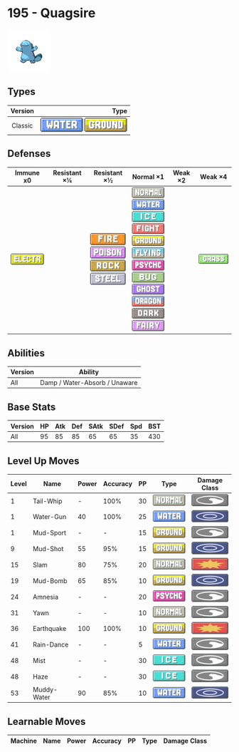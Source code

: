 # 195 - Quagsire

![quagsire](../img/pokemon/195.png)

## Types

| Version | Type                                                                |
| :-----: | ------------------------------------------------------------------: |
| Classic | ![water](../img/types/water.png) ![ground](../img/types/ground.png) |

## Defenses

| Immune x0                              | Resistant ×¼ | Resistant ×½                                                                                                                                  | Normal ×1                                                                                                                                                                                                                                                                                                                                                                                                                                                       | Weak ×2 | Weak ×4                          |
| -------------------------------------- | ------------ | --------------------------------------------------------------------------------------------------------------------------------------------- | --------------------------------------------------------------------------------------------------------------------------------------------------------------------------------------------------------------------------------------------------------------------------------------------------------------------------------------------------------------------------------------------------------------------------------------------------------------- | ------- | -------------------------------- |
| ![electric](../img/types/electric.png) |              | ![fire](../img/types/fire.png)<br/>![poison](../img/types/poison.png)<br/>![rock](../img/types/rock.png)<br/>![steel](../img/types/steel.png) | ![normal](../img/types/normal.png)<br/>![water](../img/types/water.png)<br/>![ice](../img/types/ice.png)<br/>![fighting](../img/types/fighting.png)<br/>![ground](../img/types/ground.png)<br/>![flying](../img/types/flying.png)<br/>![psychic](../img/types/psychic.png)<br/>![bug](../img/types/bug.png)<br/>![ghost](../img/types/ghost.png)<br/>![dragon](../img/types/dragon.png)<br/>![dark](../img/types/dark.png)<br/>![fairy](../img/types/fairy.png) |         | ![grass](../img/types/grass.png) |

## Abilities

| Version | Ability                       |
| ------- | ----------------------------- |
| All     | Damp / Water-Absorb / Unaware |

## Base Stats

| Version | HP | Atk | Def | SAtk | SDef | Spd | BST |
| ------- | -- | --- | --- | ---- | ---- | --- | --- |
| All     | 95 | 85  | 85  | 65   | 65   | 35  | 430 |

## Level Up Moves

| Level | Name        | Power | Accuracy | PP | Type                                 | Damage Class                           |
| ----- | ----------- | ----- | -------- | -- | ------------------------------------ | -------------------------------------- |
| 1     | Tail-Whip   | -     | 100%     | 30 | ![normal](../img/types/normal.png)   | ![status](../img/types/status.png)     |
| 1     | Water-Gun   | 40    | 100%     | 25 | ![water](../img/types/water.png)     | ![special](../img/types/special.png)   |
| 1     | Mud-Sport   | -     | -        | 15 | ![ground](../img/types/ground.png)   | ![status](../img/types/status.png)     |
| 9     | Mud-Shot    | 55    | 95%      | 15 | ![ground](../img/types/ground.png)   | ![special](../img/types/special.png)   |
| 15    | Slam        | 80    | 75%      | 20 | ![normal](../img/types/normal.png)   | ![physical](../img/types/physical.png) |
| 19    | Mud-Bomb    | 65    | 85%      | 10 | ![ground](../img/types/ground.png)   | ![special](../img/types/special.png)   |
| 24    | Amnesia     | -     | -        | 20 | ![psychic](../img/types/psychic.png) | ![status](../img/types/status.png)     |
| 31    | Yawn        | -     | -        | 10 | ![normal](../img/types/normal.png)   | ![status](../img/types/status.png)     |
| 36    | Earthquake  | 100   | 100%     | 10 | ![ground](../img/types/ground.png)   | ![physical](../img/types/physical.png) |
| 41    | Rain-Dance  | -     | -        | 5  | ![water](../img/types/water.png)     | ![status](../img/types/status.png)     |
| 48    | Mist        | -     | -        | 30 | ![ice](../img/types/ice.png)         | ![status](../img/types/status.png)     |
| 48    | Haze        | -     | -        | 30 | ![ice](../img/types/ice.png)         | ![status](../img/types/status.png)     |
| 53    | Muddy-Water | 90    | 85%      | 10 | ![water](../img/types/water.png)     | ![special](../img/types/special.png)   |

## Learnable Moves

| Machine | Name | Power | Accuracy | PP | Type | Damage Class |
| ------- | ---- | ----- | -------- | -- | ---- | ------------ |